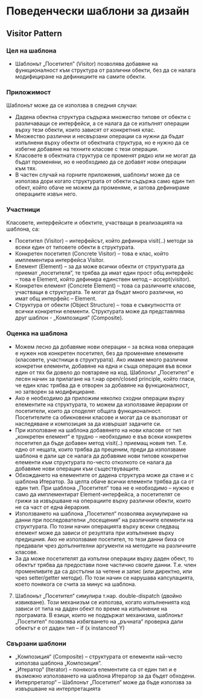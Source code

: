 #     Поведенчески шаблони за дизайн
##    Visitor Pattern
### Цел на шаблона
* Шаблонът „Посетител” (Visitor) позволява добавяне на функционалност към структура от различни обекти, без да се налага модифициране на дефинициите на самите обекти.

### Приложимост
Шаблонът може да се използва в следния случаи:

*	Дадена обектна структура съдържа множество типове от обекти с различаващи се интерфейси, а се налага да се изпълнят операции върху тези обекти, които зависят от конкретния клас.
*	Множество различни и несвързани операции са нужни да бъдат изпълнени върху обекти от обектната структура, но е нужно да се избегне добавяне на техните класове с тези операции.
*	Класовете в обектната структура се променят рядко или не могат да бъдат променяни, но е необходимо да се добавят нови операции към тях.
*	В частен случай на горните приложения, шаблонът може да се използва дори когато структурата от обекти съдържа само един тип обект, който обаче не можем да променяме, и затова дефинираме операциите извън него.

### Участници
Класовете, интерфейсите и обектите, участващи в реализацията на шаблона, са:

*	Посетител (Visitor) – интерфейсът, който дефинира visit(..) методи за всеки един от типовете обекти в структурата.
*	Конкретен посетител (Concrete Visitor) – това е клас, който имплементира интерфейса Visitor.
*	Елемент (Element) – за да може всички обекти от структурата да приемат „посетителя“, те трябва да имат един прост общ интерфейс – това е Element, който дефинира единствен метод – accept(visitor).
*	Конкретен елемент (Concrete Element) – това са различните класове, участващи в структурата. Те могат да бъдат много различни, но имат общ интерфейс – Element.
*	Структура от обекти (Object Structure) – това е съвкупността от всички конкретни елементи. Структурата може да представлява друг шаблон - „Композиция“ (Composite).

### Оценка на шаблона
*	Можем лесно да добавяме нови операции – за всяка нова операция е нужен нов конкретен посетител, без да променяме елемените (класовете, участници в структурата). Ако имаме много различни конкретни елементи, добавяне на една и съща операция във всеки един от тях би довело до повтаряне на код. Шаблонът „Посетител“ е лесен начин за прилагане на т.нар open/closed principle, който гласи, че един клас трябва да е отворен за добавяне на функционалност, но затворен за модифициране.
*	Ако е необходимо да приложим няколко сходни операции върху елементите на структурата, то можем да използваме йерархии от посетители, които да споделят общата функционалност. Посетителите са обикновени класове и могат да се възползват от наследяване и композиция за да извършат задачите си.
*	При използване на шаблона добавянето на нови класове от тип „конкретен елемент“ е трудно – необходимо е във всеки конкретен посетител да бъде добавен метод visit(..) приемащ новия тип. Т.е. едно от нещата, които трябва да преценим, преди да използваме шаблона е дали ще се налага да добавяме нови типове конкретни елементи към структурата по-често отколкото се налага да добавяме нови операции към съществуващите.
*	Обхождането на елементите от дадена структура може да стане и с шаблона Итератор. За целта обаче всички елементи трябва да са от един тип. При шаблона „Посетител“ това не е необходимо – нужно е само да имплементират Element-интерфейса, а посетителят се грижи за извършване на операциите върху различни обекти, които не са част от една йерархия. 
*	Използването на шаблона „Посетител“ позволява акумулиране на данни при последователни „посещения“ на различните елементи на структурата. По тозни начин операцията върху всеки следващ елемент може да зависи от резултата при изпълнение върху предишния. Ако не използваме посетител, то тези данни биха се предавали чрез допълнителни аргументи на методите на различните класове.
*	За да може посетителят да изпълни операции върху даден обект, то обектът трябва да предостави поне частично своите данни. Т.е. член променливите да са достъпни за четене и запис (или директно, или чрез setter/getter методи). По този начин се нарушава капсулацията, което понякога се счита за минус на шаблона.
7.	Шаблонът „Посетител“ симулира т.нар. double-dispatch (двойно извикване). Този механизъм се използва, когато изпълненията код зависи от типа на даден обект по време на изпълнение на програмата. В езици, които не поддържат механизма, шаблонът „Посетител“ позволява избягването на „ръчната“ проверка дали обектът е от даден тип – if (x instanceof Y)

### Свързани шаблони
*	„Композиция“ (Composite)  – структурата от елементи най-често използва шаблона „Композиция“.
*	„Итератор“ (Iterator) – понякога елементите са от един тип и е възможно използването на шаблона Итератор за да бъдет обходени.
*	Интерпретатор“ – Шаблонът „Посетител“ може да бъде използва за извършване на интерпретацията

